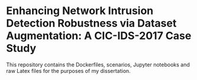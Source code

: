 # Enhancing Network Intrusion Detection Robustness via Dataset Augmentation: A CIC-IDS-2017 Case Study

This repository contains the Dockerfiles, scenarios, Jupyter notebooks and raw Latex files for the purposes of my dissertation.
